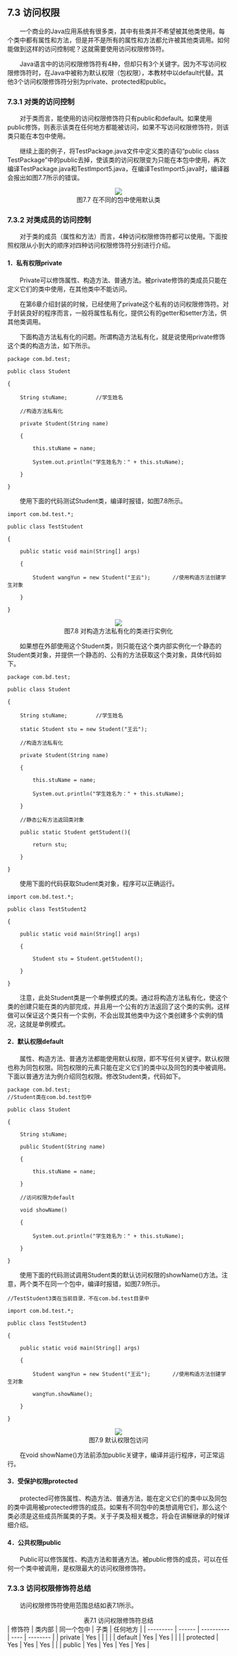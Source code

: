 ## 7.3  访问权限


&emsp;&emsp;一个商业的Java应用系统有很多类，其中有些类并不希望被其他类使用。每个类中都有属性和方法，但是并不是所有的属性和方法都允许被其他类调用。如何能做到这样的访问控制呢？这就需要使用访问权限修饰符。

&emsp;&emsp;Java语言中的访问权限修饰符有4种，但却只有3个关键字。因为不写访问权限修饰符时，在Java中被称为默认权限（包权限），本教材中以default代替。其他3个访问权限修饰符分别为private、protected和public。

### 7.3.1  对类的访问控制  

&emsp;&emsp;对于类而言，能使用的访问权限修饰符只有public和default。如果使用public修饰，则表示该类在任何地方都能被访问，如果不写访问权限修饰符，则该类只能在本包中使用。

&emsp;&emsp;继续上面的例子，将TestPackage.java文件中定义类的语句“public class TestPackage”中的public去掉，使该类的访问权限变为只能在本包中使用，再次编译TestPackage.java和TestImport5.java，在编译TestImport5.java时，编译器会报出如图7.7所示的错误。

<center><img  src="https://labfile.oss.aliyuncs.com/library/textbook-java1/img/d7z/tu7.7.png"/></center>
<center>图7.7  在不同的包中使用默认类</center>  


### 7.3.2  对类成员的访问控制  

&emsp;&emsp;对于类的成员（属性和方法）而言，4种访问权限修饰符都可以使用。下面按照权限从小到大的顺序对四种访问权限修饰符分别进行介绍。

#### 1．私有权限private

&emsp;&emsp;Private可以修饰属性、构造方法、普通方法。被private修饰的类成员只能在定义它们的类中使用，在其他类中不能访问。

&emsp;&emsp;在第6章介绍封装的时候，已经使用了private这个私有的访问权限修饰符。对于封装良好的程序而言，一般将属性私有化，提供公有的getter和setter方法，供其他类调用。

&emsp;&emsp;下面构造方法私有化的问题。所谓构造方法私有化，就是说使用private修饰这个类的构造方法，如下所示。


```
package com.bd.test;

public class Student 

{

    String stuName;         //学生姓名

    //构造方法私有化

    private Student(String name)

    {

        this.stuName = name;

        System.out.println("学生姓名为：" + this.stuName);

    }

}

```

&emsp;&emsp;使用下面的代码测试Student类，编译时报错，如图7.8所示。


```
import com.bd.test.*;

public class TestStudent

{

    public static void main(String[] args) 

    {

        Student wangYun = new Student("王云");       //使用构造方法创建学生对象

    }

}
```

<center><img  src="https://labfile.oss.aliyuncs.com/library/textbook-java1/img/d7z/tu7.8.png"/></center>
<center>图7.8  对构造方法私有化的类进行实例化</center>  


&emsp;&emsp;如果想在外部使用这个Student类，则只能在这个类内部实例化一个静态的Student类对象，并提供一个静态的、公有的方法获取这个类对象，具体代码如下。


```
package com.bd.test;

public class Student 

{

    String stuName;         //学生姓名

    static Student stu = new Student("王云");

    //构造方法私有化

    private Student(String name)

    {

        this.stuName = name;

        System.out.println("学生姓名为：" + this.stuName);

    }

    //静态公有方法返回类对象

    public static Student getStudent(){

        return stu;

    }

}
```

&emsp;&emsp;使用下面的代码获取Student类对象，程序可以正确运行。


```
import com.bd.test.*;

public class TestStudent2

{

    public static void main(String[] args) 

    {

        Student stu = Student.getStudent();

    }

}
```


&emsp;&emsp;注意，此处Student类是一个单例模式的类。通过将构造方法私有化，使这个类的创建只能在类的内部完成，并且用一个公有的方法返回了这个类的实例。这样做可以保证这个类只有一个实例，不会出现其他类中为这个类创建多个实例的情况，这就是单例模式。

#### 2．默认权限default

&emsp;&emsp;属性、构造方法、普通方法都能使用默认权限，即不写任何关键字。默认权限也称为同包权限。同包权限的元素只能在定义它们的类中以及同包的类中被调用。下面以普通方法为例介绍同包权限。修改Student类，代码如下。


```
package com.bd.test;                                                             //Student类在com.bd.test包中

public class Student 

{

    String stuName;

    public Student(String name)

    {

        this.stuName = name;

    }

    //访问权限为default

    void showName()

    {

        System.out.println("学生姓名为：" + this.stuName);

    }

}

```

&emsp;&emsp;使用下面的代码测试调用Student类的默认访问权限的showName()方法。注意，两个类不在同一个包中，编译时报错，如图7.9所示。


```
//TestStudent3类在当前目录，不在com.bd.test目录中

import com.bd.test.*;

public class TestStudent3

{

    public static void main(String[] args) 

    {

        Student wangYun = new Student("王云");       //使用构造方法创建学生对象

        wangYun.showName();

    }

}
```

<center><img  src="https://labfile.oss.aliyuncs.com/library/textbook-java1/img/d7z/tu7.9.png"/></center>
<center>图7.9  默认权限包访问</center>  


&emsp;&emsp;在void showName()方法前添加public关键字，编译并运行程序，可正常运行。

#### 3．受保护权限protected

&emsp;&emsp;protected可修饰属性、构造方法、普通方法，能在定义它们的类中以及同包的类中调用被protected修饰的成员。如果有不同包中的类想调用它们，那么这个类必须是这些成员所属类的子类。关于子类及相关概念，将会在讲解继承的时候详细介绍。

#### 4．公共权限public

&emsp;&emsp;Public可以修饰属性、构造方法和普通方法。被public修饰的成员，可以在任何一个类中被调用，是权限最大的访问权限修饰符。

### 7.3.3  访问权限修饰符总结  

&emsp;&emsp;访问权限修饰符使用范围总结如表7.1所示。

<center>表7.1  访问权限修饰符总结</center>    
| 修饰符    | 类内部 | 同一个包中 | 子类 | 任何地方 |
| --------- | ------ | ---------- | ---- | -------- |
| private   | Yes    |            |      |          |
| default   | Yes    | Yes        |      |          |
| protected | Yes    | Yes        | Yes  |          |
| public    | Yes    | Yes        | Yes  | Yes      |

 
